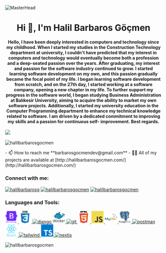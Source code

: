  ![MasterHead](https://cdn.hashnode.com/res/hashnode/image/upload/v1660979484377/JgJ8G6_ng.gif?auto=format,compress&gif-q=60&format=webm)
<h1 align="center">Hi 👋, I'm Halil Barbaros Göçmen</h1>
<h4 align="center">Hello, I have been deeply interested in computers and technology since my childhood. When I started my studies
in the Construction Technology department at university, I couldn't have predicted that my interest in computers
and technology would eventually become both a profession and a deep-seated passion over the years. After
graduating, my interest and passion for the software industry continued to grow. I started learning software
development on my own, and this passion gradually became the focal point of my life. I began learning software
development from scratch, and on the 27th day, I started working at a software company, opening a new chapter
in my life. To further support my progress in the software world, I began studying Business Administration at
Balıkesir University, aiming to acquire the ability to market my own software projects. Additionally, I started my
university education in the Computer Programming department to enhance my technical knowledge related to
software. I am driven by a dedicated commitment to improving my skills and a passion for continuous self-
improvement. Best regards.</h4>
<a href="https://www.youtube.com/watch?v=dQw4w9WgXcQ"><img src="https://user-images.githubusercontent.com/73097560/115834477-dbab4500-a447-11eb-908a-139a6edaec5c.gif"></a>
<p align="left"> <img src="https://komarev.com/ghpvc/?username=halilbarbarosgocmen&label=Profile%20Views&color=0e75b6&style=flat" alt="halilbarbarosgocmen" /> </p>
- 📫 How to reach me **barbarosgocmendev@gmail.com**
- 👨‍💻 All of my projects are available at [http://halilbarbarosgocmen.com/](http://halilbarbarosgocmen.com/)
<h3 align="left">Connect with me:</h3>
<p align="left">
<a href="https://twitter.com/halilbarbarosg" target="blank"><img align="center" src="https://raw.githubusercontent.com/rahuldkjain/github-profile-readme-generator/master/src/images/icons/Social/twitter.svg" alt="halilbarbarosg" height="30" width="40" /></a>
<a href="https://linkedin.com/in/halilbarbarosgocmen" target="blank"><img align="center" src="https://raw.githubusercontent.com/rahuldkjain/github-profile-readme-generator/master/src/images/icons/Social/linked-in-alt.svg" alt="halilbarbarosgocmen" height="30" width="40" /></a>
<a href="https://instagram.com/hali̇lbarbarosgocmen" target="blank"><img align="center" src="https://raw.githubusercontent.com/rahuldkjain/github-profile-readme-generator/master/src/images/icons/Social/instagram.svg" alt="hali̇lbarbarosgocmen" height="30" width="40" /></a>
</p>
<h3 align="left">Languages and Tools:</h3>
<p align="left"> <a href="https://getbootstrap.com" target="_blank" rel="noreferrer"> <img src="https://raw.githubusercontent.com/devicons/devicon/master/icons/bootstrap/bootstrap-plain-wordmark.svg" alt="bootstrap" width="40" height="40"/> </a> <a href="https://www.w3schools.com/css/" target="_blank" rel="noreferrer"> <img src="https://raw.githubusercontent.com/devicons/devicon/master/icons/css3/css3-original-wordmark.svg" alt="css3" width="40" height="40"/> </a> <a href="https://www.djangoproject.com/" target="_blank" rel="noreferrer"> <img src="https://cdn.worldvectorlogo.com/logos/django.svg" alt="django" width="40" height="40"/> </a> <a href="https://www.docker.com/" target="_blank" rel="noreferrer"> <img src="https://raw.githubusercontent.com/devicons/devicon/master/icons/docker/docker-original-wordmark.svg" alt="docker" width="40" height="40"/> </a> <a href="https://git-scm.com/" target="_blank" rel="noreferrer"> <img src="https://www.vectorlogo.zone/logos/git-scm/git-scm-icon.svg" alt="git" width="40" height="40"/> </a> <a href="https://www.w3.org/html/" target="_blank" rel="noreferrer"> <img src="https://raw.githubusercontent.com/devicons/devicon/master/icons/html5/html5-original-wordmark.svg" alt="html5" width="40" height="40"/> </a> <a href="https://developer.mozilla.org/en-US/docs/Web/JavaScript" target="_blank" rel="noreferrer"> <img src="https://raw.githubusercontent.com/devicons/devicon/master/icons/javascript/javascript-original.svg" alt="javascript" width="40" height="40"/> </a> <a href="https://www.mysql.com/" target="_blank" rel="noreferrer"> <img src="https://raw.githubusercontent.com/devicons/devicon/master/icons/mysql/mysql-original-wordmark.svg" alt="mysql" width="40" height="40"/> </a>  <a href="https://www.postgresql.org" target="_blank" rel="noreferrer"> <img src="https://raw.githubusercontent.com/devicons/devicon/master/icons/postgresql/postgresql-original-wordmark.svg" alt="postgresql" width="40" height="40"/> </a> <a href="https://postman.com" target="_blank" rel="noreferrer"> <img src="https://www.vectorlogo.zone/logos/getpostman/getpostman-icon.svg" alt="postman" width="40" height="40"/> </a> <a href="https://reactjs.org/" target="_blank" rel="noreferrer"> <img src="https://raw.githubusercontent.com/devicons/devicon/master/icons/react/react-original-wordmark.svg" alt="react" width="40" height="40"/> </a> <a href="https://tailwindcss.com/" target="_blank" rel="noreferrer"> <img src="https://www.vectorlogo.zone/logos/tailwindcss/tailwindcss-icon.svg" alt="tailwind" width="40" height="40"/> </a> <a href="https://www.typescriptlang.org/" target="_blank" rel="noreferrer"> <img src="https://raw.githubusercontent.com/devicons/devicon/master/icons/typescript/typescript-original.svg" alt="typescript" width="40" height="40"/> </a> <a href="https://nextjs.org/" target="_blank" rel="noreferrer"> <img src="https://cdn.worldvectorlogo.com/logos/nextjs-2.svg" alt="nextjs" width="40" height="40"/> </a> </p>
<p><img align="center" src="https://github-readme-streak-stats.herokuapp.com/?user=halilbarbarosgocmen&theme=default" alt="halilbarbarosgocmen" /></p>





































